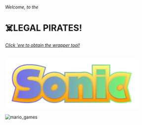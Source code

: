 ###### Welcome, to the 
# ☠️LEGAL PIRATES!

###### [Click 'ere to obtain the wrapper tool!](https://tadashiiyume.github.io/tool)

[![sonic_games](assets/sonic_flicker.png)](https://tadashiiyume.github.io/sonic)

![mario_games](https://tadashiiyume.github.io/mario)



